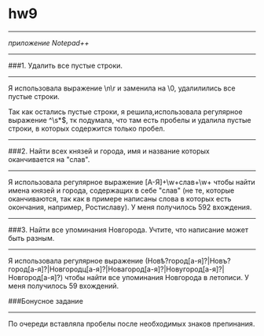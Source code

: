 # hw9
***
_приложение Notepad++_
***
###1. Удалить все пустые строки.
***
Я использовала выражение \n\r и заменила на \0, удалилились все пустые строки. 


Так как остались пустые строки, я решила,использовала регулярное выражение ^\s*$, тк подумала, что там есть пробелы и удалила пустые строки, в которых содержится только пробел. 

***
###2. Найти всех князей и города, имя и название которых оканчивается на "слав".
***
Я использовала регулярное выражение [А-Я]+\w+слав+\w+ чтобы найти имена князей и города, содержащих в себе "слав" (не те, которые оканчиваются, так как в примере написаны слова в которых есть окончания, например, Ростиславу). У меня получилось 592 вхождения. 

***
###3. Найти все упоминания Новгорода. Учтите, что написание может быть разным.
***
Я использовала регулярное выражение (Новѣ?город[а-я]?|Новъ?город[а-я]?|Новгородц[а-я]?|Новагород[а-я]?|Новугород[а-я]?|Новгород[а-я]?) чтобы найти все упоминания Новгорода в летописи. У меня получилось 59 вхождений. 

###Бонусное задание
***
По очереди вставляла пробелы после необходимых знаков препинания.
